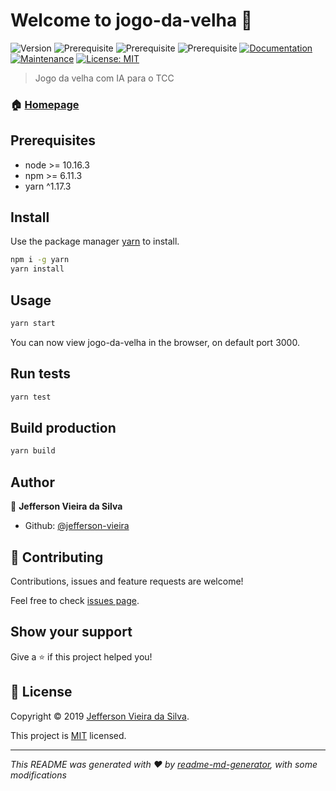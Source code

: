 # Welcome to jogo-da-velha 👋
![Version](https://img.shields.io/badge/version-0.1.0-blue.svg?cacheSeconds=2592000)
![Prerequisite](https://img.shields.io/badge/node-%3E%3D%2010.16.3-blue.svg)
![Prerequisite](https://img.shields.io/badge/npm-%3E%3D%206.11.3-blue.svg)
![Prerequisite](https://img.shields.io/badge/yarn-%5E1.17.3-blue.svg)
[![Documentation](https://img.shields.io/badge/documentation-yes-brightgreen.svg)](https://github.com/jefferson-vieira/jogo-da-velha#readme)
[![Maintenance](https://img.shields.io/badge/Maintained%3F-yes-green.svg)](https://github.com/jefferson-vieira/jogo-da-velha/graphs/commit-activity)
[![License: MIT](https://img.shields.io/badge/License-MIT-yellow.svg)](https://github.com/jefferson-vieira/jogo-da-velha/blob/master/LICENSE)

> Jogo da velha com IA para o TCC

### 🏠 [Homepage](https://jogo-da-velha-com-ia.herokuapp.com)

## Prerequisites

- node >= 10.16.3
- npm >= 6.11.3
- yarn ^1.17.3

## Install

Use the package manager [yarn](https://yarnpkg.com/lang/en/) to install.

```sh
npm i -g yarn
yarn install
```

## Usage

```sh
yarn start
```
You can now view jogo-da-velha in the browser, on default port 3000.

## Run tests

```sh
yarn test
```

## Build production

```sh
yarn build
```

## Author

👤 **Jefferson Vieira da Silva**

* Github: [@jefferson-vieira](https://github.com/jefferson-vieira)

## 🤝 Contributing

Contributions, issues and feature requests are welcome!

Feel free to check [issues page](https://github.com/jefferson-vieira/jogo-da-velha/issues).

## Show your support

Give a ⭐️ if this project helped you!


## 📝 License

Copyright © 2019 [Jefferson Vieira da Silva](https://github.com/jefferson-vieira).

This project is [MIT](https://github.com/jefferson-vieira/jogo-da-velha/blob/master/LICENSE) licensed.

***
_This README was generated with ❤️ by [readme-md-generator](https://github.com/kefranabg/readme-md-generator), with some modifications_
